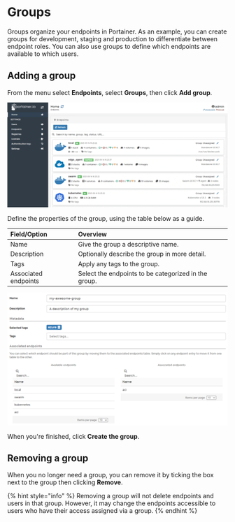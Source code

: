 # Groups

Groups organize your endpoints in Portainer. As an example, you can create groups for development, staging and production to differentiate between endpoint roles. You can also use groups to define which endpoints are available to which users.

## Adding a group

From the menu select **Endpoints**, select **Groups**, then click **Add group**. 

![](../../.gitbook/assets/be-endpoints-groups-1.gif)

Define the properties of the group, using the table below as a guide.

| Field/Option | Overview |
| :--- | :--- |
| Name | Give the group a descriptive name. |
| Description | Optionally describe the group in more detail. |
| Tags | Apply any tags to the group. |
| Associated endpoints | Select the endpoints to be categorized in the group. |

![](../../.gitbook/assets/endpoints-groups-2.png)

When you're finished, click **Create the group**.

## Removing a group

When you no longer need a group, you can remove it by ticking the box next to the group then clicking **Remove**.

{% hint style="info" %}
Removing a group will not delete endpoints and users in that group. However, it may change the endpoints accessible to users who have their access assigned via a group.
{% endhint %}

